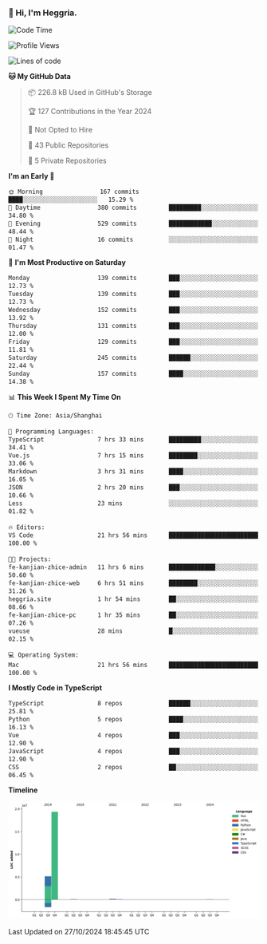 ### 👋 Hi, I'm Heggria.

<!--START_SECTION:waka-->
![Code Time](http://img.shields.io/badge/Code%20Time-770%20hrs%2041%20mins-blue)

![Profile Views](http://img.shields.io/badge/Profile%20Views-1-blue)

![Lines of code](https://img.shields.io/badge/From%20Hello%20World%20I%27ve%20Written-24.8%20million%20lines%20of%20code-blue)

**🐱 My GitHub Data** 

> 📦 226.8 kB Used in GitHub's Storage 
 > 
> 🏆 127 Contributions in the Year 2024
 > 
> 🚫 Not Opted to Hire
 > 
> 📜 43 Public Repositories 
 > 
> 🔑 5 Private Repositories 
 > 
**I'm an Early 🐤** 

```text
🌞 Morning                167 commits         ████░░░░░░░░░░░░░░░░░░░░░   15.29 % 
🌆 Daytime                380 commits         █████████░░░░░░░░░░░░░░░░   34.80 % 
🌃 Evening                529 commits         ████████████░░░░░░░░░░░░░   48.44 % 
🌙 Night                  16 commits          ░░░░░░░░░░░░░░░░░░░░░░░░░   01.47 % 
```
📅 **I'm Most Productive on Saturday** 

```text
Monday                   139 commits         ███░░░░░░░░░░░░░░░░░░░░░░   12.73 % 
Tuesday                  139 commits         ███░░░░░░░░░░░░░░░░░░░░░░   12.73 % 
Wednesday                152 commits         ███░░░░░░░░░░░░░░░░░░░░░░   13.92 % 
Thursday                 131 commits         ███░░░░░░░░░░░░░░░░░░░░░░   12.00 % 
Friday                   129 commits         ███░░░░░░░░░░░░░░░░░░░░░░   11.81 % 
Saturday                 245 commits         ██████░░░░░░░░░░░░░░░░░░░   22.44 % 
Sunday                   157 commits         ████░░░░░░░░░░░░░░░░░░░░░   14.38 % 
```


📊 **This Week I Spent My Time On** 

```text
🕑︎ Time Zone: Asia/Shanghai

💬 Programming Languages: 
TypeScript               7 hrs 33 mins       █████████░░░░░░░░░░░░░░░░   34.41 % 
Vue.js                   7 hrs 15 mins       ████████░░░░░░░░░░░░░░░░░   33.06 % 
Markdown                 3 hrs 31 mins       ████░░░░░░░░░░░░░░░░░░░░░   16.05 % 
JSON                     2 hrs 20 mins       ███░░░░░░░░░░░░░░░░░░░░░░   10.66 % 
Less                     23 mins             ░░░░░░░░░░░░░░░░░░░░░░░░░   01.82 % 

🔥 Editors: 
VS Code                  21 hrs 56 mins      █████████████████████████   100.00 % 

🐱‍💻 Projects: 
fe-kanjian-zhice-admin   11 hrs 6 mins       █████████████░░░░░░░░░░░░   50.60 % 
fe-kanjian-zhice-web     6 hrs 51 mins       ████████░░░░░░░░░░░░░░░░░   31.26 % 
heggria.site             1 hr 54 mins        ██░░░░░░░░░░░░░░░░░░░░░░░   08.66 % 
fe-kanjian-zhice-pc      1 hr 35 mins        ██░░░░░░░░░░░░░░░░░░░░░░░   07.26 % 
vueuse                   28 mins             █░░░░░░░░░░░░░░░░░░░░░░░░   02.15 % 

💻 Operating System: 
Mac                      21 hrs 56 mins      █████████████████████████   100.00 % 
```

**I Mostly Code in TypeScript** 

```text
TypeScript               8 repos             ██████░░░░░░░░░░░░░░░░░░░   25.81 % 
Python                   5 repos             ████░░░░░░░░░░░░░░░░░░░░░   16.13 % 
Vue                      4 repos             ███░░░░░░░░░░░░░░░░░░░░░░   12.90 % 
JavaScript               4 repos             ███░░░░░░░░░░░░░░░░░░░░░░   12.90 % 
CSS                      2 repos             ██░░░░░░░░░░░░░░░░░░░░░░░   06.45 % 
```



**Timeline**

![Lines of Code chart](https://raw.githubusercontent.com/heggria/heggria/main/assets/bar_graph.png)


 Last Updated on 27/10/2024 18:45:45 UTC
<!--END_SECTION:waka-->
